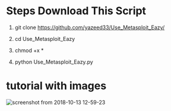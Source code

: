 # Steps Download This Script

1. git clone https://github.com/yazeed33/Use_Metasploit_Eazy/

2. cd Use_Metasploit_Eazy 

3. chmod +x *

4. python Use_Metasploit_Eazy.py

# tutorial with images

![screenshot from 2018-10-13 12-59-23](https://user-images.githubusercontent.com/35383814/46904288-a9b9df00-ceea-11e8-921d-7a88ab60cad8.png)
